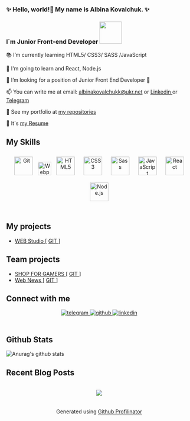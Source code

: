 ###     ✨   Hello, world!👋 My name is Albina Kovalchuk.  ✨ 
### I`m Junior Front-end Developer <a target="_blank" rel="noopener noreferrer nofollow" href="https://camo.githubusercontent.com/63371d36886ee658f5a97401f393e1ab1684b2fd3de674b8f5efc7d410b2a3d0/68747470733a2f2f6d656469612e67697068792e636f6d2f6d656469612f57556c706c634d704f43456d5447427442572f67697068792e676966"><img src="https://camo.githubusercontent.com/63371d36886ee658f5a97401f393e1ab1684b2fd3de674b8f5efc7d410b2a3d0/68747470733a2f2f6d656469612e67697068792e636f6d2f6d656469612f57556c706c634d704f43456d5447427442572f67697068792e676966" width="60px" data-animated-image="" data-canonical-src="https://media.giphy.com/media/WUlplcMpOCEmTGBtBW/giphy.gif" style="max-width: 100%;"></a>
  
 
 📚 I’m currently learning  HTML5/ CSS3/ SASS /JavaScript 
 
 📖 I'm going to learn and React, Node.js
 
 👀 I’m looking for a position of Junior Front End Developer 🌱    
 
 📫 You can write me at email: <a href="https://mail.ukr.net/"> albinakovalchukk@ukr.net </a> or <a href="https://linkedin.com/in/albinakovalchuck" target="_blank"> Linkedin </a> or <a href="https://t.me/+380982614990" target="_blank"> Telegram </a> 
 
 👜 See my portfolio at <a href="https://github.com/AlbinaKovalchuk?tab=repositories"> my repositories </a>
 
 👯 It`s <a href="https://albinakovalchuk.github.io/MyResume/"> my Resume  </a>  
<!---    
- 😄 ⚡ Fun fact: I’m  working ......
 -->

## My Skills   

<div align="center"> 
<a href="https://github.com/" target="_blank"><img style="margin: 10px" src="https://profilinator.rishav.dev/skills-assets/git-scm-icon.svg" alt="Git" height="50" /></a>  
<a href="https://webpack.js.org/" target="_blank" rel="noreferrer"><img src="https://raw.githubusercontent.com/danielcranney/readme-generator/main/public/icons/skills/webpack-colored.svg" width="36" height="36" alt="Webpack" /></a>
<a href="https://en.wikipedia.org/wiki/HTML5" target="_blank"><img style="margin: 10px" src="https://profilinator.rishav.dev/skills-assets/html5-original-wordmark.svg" alt="HTML5" height="50" /></a>  
<a href="https://www.w3schools.com/css/" target="_blank"><img style="margin: 10px" src="https://profilinator.rishav.dev/skills-assets/css3-original-wordmark.svg" alt="CSS3" height="50" /></a>  
<a href="https://sass-lang.com/" target="_blank"><img style="margin: 10px" src="https://profilinator.rishav.dev/skills-assets/sass-original.svg" alt="Sass" height="50" /></a>  
<a href="https://www.javascript.com/" target="_blank"><img style="margin: 10px" src="https://profilinator.rishav.dev/skills-assets/javascript-original.svg" alt="JavaScript" height="50" /></a>  
<a href="https://reactjs.org/" target="_blank"><img style="margin: 10px" src="https://profilinator.rishav.dev/skills-assets/react-original-wordmark.svg" alt="React" height="50" /></a>  	
</div>
<div align="center">  
<a href="https://nodejs.org/" target="_blank"><img style="margin: 10px" src="https://profilinator.rishav.dev/skills-assets/nodejs-original-wordmark.svg" alt="Node.js" height="50" /></a>  
</div>

</td><td valign="top" width="33%">
</td></tr></table>  
<br/> 

## My projects  
-   <a href="https://albinakovalchuk.github.io/WEB-Studio/"> WEB Studio </a>  [ <a href="https://github.com/AlbinaKovalchuk/WEB-Studio"> GIT </a> ]


## Team projects    
-   <a href="https://one-lov-e.github.io/stalk/"> SHOP FOR GAMERS </a>  [ <a href="https://github.com/one-lov-e/stalk"> GIT </a> ]
-   <a href="https://maksymkonin.github.io/project02-news/"> Web News </a> [ <a href="https://github.com/MaksymKonin/project02-news"> GIT </a> ]



## Connect with me  
<div align="center">
<a href="https://t.me/+380982614990" target="_blank">
<img src=https://img.shields.io/badge/telegram-blue?&style=for-the-badge&logo=telegram&&logoColor=white alt=telegram style="margin-bottom: 5px;" >
</a>
  
  
<a href="https://github.com/AlbinaKovalchuk" target="_blank">
<img src=https://img.shields.io/badge/github-%2324292e.svg?&style=for-the-badge&logo=github&logoColor=white alt=github  />
</a>
<a href="https://linkedin.com/in/albinakovalchuck" target="_blank">
<img src=https://img.shields.io/badge/linkedin-%231E77B5.svg?&style=for-the-badge&logo=linkedin&logoColor=white alt=linkedin style="margin-bottom: 5px;" />
</a>	
  
</div>  


<br/>  


## Github Stats  

![Anurag's github stats](https://github-readme-stats.vercel.app/api?username=AlbinaKovalchuk)
  

## Recent Blog Posts  
<br/>  

<div align="center">
<img src="https://komarev.com/ghpvc/?username=AlbinaKovalchuk&&style=flat-square" align="center" />
</div>  
<br/>  
<br/>

<div align="center">Generated using <a href="https://profilinator.rishav.dev/" target="_blank">Github Profilinator</a></div>
